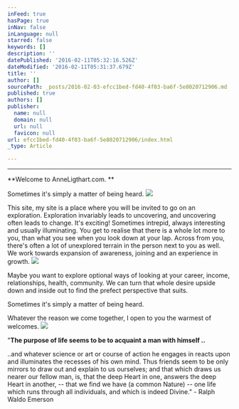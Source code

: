 ```yaml
---
inFeed: true
hasPage: true
inNav: false
inLanguage: null
starred: false
keywords: []
description: ''
datePublished: '2016-02-11T05:32:16.526Z'
dateModified: '2016-02-11T05:31:37.679Z'
title: ''
author: []
sourcePath: _posts/2016-02-03-efcc1bed-fd40-4f03-ba6f-5e8020712906.md
published: true
authors: []
publisher:
  name: null
  domain: null
  url: null
  favicon: null
url: efcc1bed-fd40-4f03-ba6f-5e8020712906/index.html
_type: Article

---
```

****

**Welcome to AnneLigthart.com.  **

Sometimes it's simply a matter of being heard. ![](https://the-grid-user-content.s3-us-west-2.amazonaws.com/f4744e34-24d2-4ea2-b54d-e2d0e8f01df5.jpg)

This site, my site is a place where you will be invited to go on an exploration. Exploration invariably leads to uncovering, and uncovering often leads to change.  It's exciting! Sometimes intrepid, always interesting and usually illuminating.   You get to realise that there is a whole lot more to you, than what you see when you look down at your lap. Across from you, there's often a lot of unexplored terrain in the person next to you as well. We work towards expansion of awareness, joining and an experience in growth. ![](https://the-grid-user-content.s3-us-west-2.amazonaws.com/89aa2df7-1604-40fc-acc7-b943b53b6524.jpg)

Maybe you want to explore optional ways of looking at your career, income, relationships, health, community. We can turn that whole desire upside down and inside out to find the prefect perspective that suits. 

Sometimes it's simply a matter of being heard. 

Whatever the reason we come together, I open to you the warmest of welcomes. ![](https://the-grid-user-content.s3-us-west-2.amazonaws.com/6ee8c4c7-c06a-44fd-be6e-d5e09c11f602.jpg)

"**The purpose of life seems to be to acquaint a man with himself ..**

..and whatever science or art or course of action he engages in reacts upon and illuminates the recesses of his own mind. Thus friends seem to be only mirrors to draw out and explain to us ourselves; and that which draws us nearer our fellow man, is, that the deep Heart in one, answers the deep Heart in another, -- that we find we have (a common Nature) -- one life which runs through all individuals, and which is indeed Divine." - Ralph Waldo Emerson